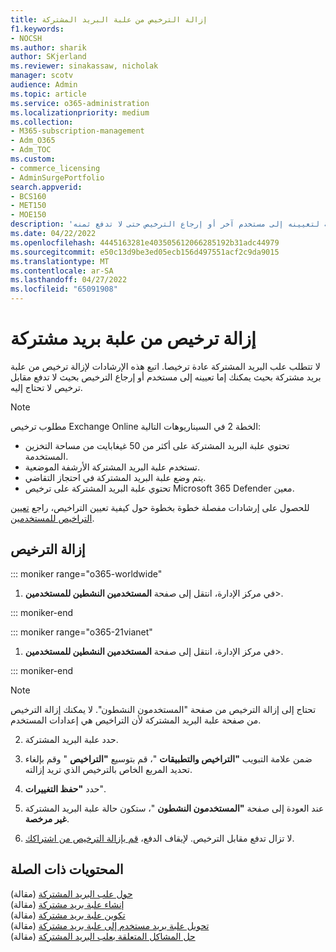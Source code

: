 ```yaml
---
title: إزالة الترخيص من علبة البريد المشتركة
f1.keywords:
- NOCSH
ms.author: sharik
author: SKjerland
ms.reviewer: sinakassaw, nicholak
manager: scotv
audience: Admin
ms.topic: article
ms.service: o365-administration
ms.localizationpriority: medium
ms.collection:
- M365-subscription-management
- Adm_O365
- Adm_TOC
ms.custom:
- commerce_licensing
- AdminSurgePortfolio
search.appverid:
- BCS160
- MET150
- MOE150
description: 'قم بإزالة ترخيص من علبة بريد مشتركة لتعيينه إلى مستخدم آخر أو إرجاع الترخيص حتى لا تدفع ثمنه. '
ms.date: 04/22/2022
ms.openlocfilehash: 4445163281e403505612066285192b31adc44979
ms.sourcegitcommit: e50c13d9be3ed05ecb156d497551acf2c9da9015
ms.translationtype: MT
ms.contentlocale: ar-SA
ms.lasthandoff: 04/27/2022
ms.locfileid: "65091908"
---
```

# <a name="remove-a-license-from-a-shared-mailbox"></a>إزالة ترخيص من علبة بريد مشتركة

لا تتطلب علب البريد المشتركة عادة ترخيصا. اتبع هذه الإرشادات لإزالة ترخيص من علبة بريد مشتركة بحيث يمكنك إما تعيينه إلى مستخدم أو إرجاع الترخيص بحيث لا تدفع مقابل ترخيص لا تحتاج إليه.

> [!NOTE]
>
> مطلوب ترخيص Exchange Online الخطة 2 في السيناريوهات التالية:
>
> - تحتوي علبة البريد المشتركة على أكثر من 50 غيغابايت من مساحة التخزين المستخدمة.
> - تستخدم علبة البريد المشتركة الأرشفة الموضعية.
> - يتم وضع علبة البريد المشتركة في احتجاز التقاضي.
> - تحتوي علبة البريد المشتركة على ترخيص Microsoft 365 Defender معين.
> 
> للحصول على إرشادات مفصلة خطوة بخطوة حول كيفية تعيين التراخيص، راجع [تعيين التراخيص للمستخدمين](/microsoft-365/admin/manage/assign-licenses-to-users). 


## <a name="remove-the-license"></a>إزالة الترخيص

::: moniker range="o365-worldwide"

1. في مركز الإدارة، انتقل إلى صفحة **المستخدمين النشطين للمستخدمين**\>.<a href="https://go.microsoft.com/fwlink/p/?linkid=834822" target="_blank"></a>

::: moniker-end

::: moniker range="o365-21vianet"

 1. في مركز الإدارة، انتقل إلى صفحة **المستخدمين النشطين للمستخدمين**\>.<a href="https://go.microsoft.com/fwlink/p/?linkid=850628" target="_blank"></a>

::: moniker-end

   > [!NOTE]
   > تحتاج إلى إزالة الترخيص من صفحة "المستخدمون النشطون". لا يمكنك إزالة الترخيص من صفحة علبة البريد المشتركة لأن التراخيص هي إعدادات المستخدم.
  
2. حدد علبة البريد المشتركة.

3. ضمن علامة التبويب **"التراخيص والتطبيقات** "، قم بتوسيع **"التراخيص** " وقم بإلغاء تحديد المربع الخاص بالترخيص الذي تريد إزالته.

4. حدد **"حفظ التغييرات**".

5. عند العودة إلى صفحة **"المستخدمون النشطون** "، ستكون حالة علبة البريد المشتركة **غير مرخصة**.

6. لا تزال تدفع مقابل الترخيص. لإيقاف الدفع، [قم بإزالة الترخيص من اشتراكك](../../commerce/licenses/buy-licenses.md).

## <a name="related-content"></a>المحتويات ذات الصلة

[حول علب البريد المشتركة](about-shared-mailboxes.md) (مقالة)\
[إنشاء علبة بريد مشتركة](create-a-shared-mailbox.md) (مقالة)\
[تكوين علبة بريد مشتركة](configure-a-shared-mailbox.md) (مقالة)\
[تحويل علبة بريد مستخدم إلى علبة بريد مشتركة](convert-user-mailbox-to-shared-mailbox.md) (مقالة)\
[حل المشاكل المتعلقة بعلب البريد المشتركة](resolve-issues-with-shared-mailboxes.md) (مقالة)

